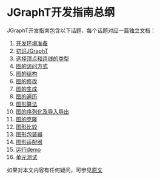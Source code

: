# JGraphT开发指南总纲
JGraphT开发指南包含以下话题，每个话题对应一篇独立文档：  
1. [开发环境准备](https://github.com/roysong/reseachTec/blob/master/graph/jGraphT/apply/dev/1_%E5%BC%80%E5%8F%91%E7%8E%AF%E5%A2%83%E5%87%86%E5%A4%87.md)  
2. [初识JGraphT](https://github.com/roysong/reseachTec/tree/master/graph/jGraphT/apply/dev/2_%E5%88%9D%E8%AF%86JGraphT.md)  
3. [选择顶点和连线的类型](https://github.com/roysong/reseachTec/tree/master/graph/jGraphT/apply/dev/3_%E9%80%89%E6%8B%A9%E9%A1%B6%E7%82%B9%E5%92%8C%E8%BF%9E%E7%BA%BF%E7%9A%84%E7%B1%BB%E5%9E%8B.md)    
4. [图的访问方式](https://github.com/roysong/reseachTec/blob/master/graph/jGraphT/apply/dev/4_%E5%9B%BE%E7%9A%84%E8%AE%BF%E9%97%AE%E6%96%B9%E5%BC%8F.md)    
5. [图的结构](https://github.com/roysong/reseachTec/blob/master/graph/jGraphT/apply/dev/5_%E5%9B%BE%E7%9A%84%E7%BB%93%E6%9E%84.md)    
6. [图的修改](https://github.com/roysong/reseachTec/blob/master/graph/jGraphT/apply/dev/6_%E5%9B%BE%E7%9A%84%E4%BF%AE%E6%94%B9.md)  
7. [图的生成](https://github.com/roysong/reseachTec/blob/master/graph/jGraphT/apply/dev/7_%E5%9B%BE%E7%9A%84%E7%94%9F%E6%88%90.md)  
8. [图的遍历](https://github.com/roysong/reseachTec/blob/master/graph/jGraphT/apply/dev/8_%E5%9B%BE%E7%9A%84%E9%81%8D%E5%8E%86.md)  
9. [图形算法](https://github.com/roysong/reseachTec/blob/master/graph/jGraphT/apply/dev/9_%E5%9B%BE%E5%BD%A2%E7%AE%97%E6%B3%95.md)  
10. [图的序列化及导入导出](https://github.com/roysong/reseachTec/blob/master/graph/jGraphT/apply/dev/10_%E5%9B%BE%E7%9A%84%E5%BA%8F%E5%88%97%E5%8C%96%E5%8F%8A%E5%AF%BC%E5%85%A5%E5%AF%BC%E5%87%BA.md)  
11. [图的克隆](https://github.com/roysong/reseachTec/blob/master/graph/jGraphT/apply/dev/11_%E5%9B%BE%E7%9A%84%E5%85%8B%E9%9A%86.md)    
12. [图形比较](https://github.com/roysong/reseachTec/blob/master/graph/jGraphT/apply/dev/12_%E5%9B%BE%E5%BD%A2%E6%AF%94%E8%BE%83.md)    
13. [图形包装器](https://github.com/roysong/reseachTec/blob/master/graph/jGraphT/apply/dev/13_%E5%9B%BE%E5%BD%A2%E5%8C%85%E8%A3%85%E5%99%A8.md)    
14. [图形适配器](https://github.com/roysong/reseachTec/blob/master/graph/jGraphT/apply/dev/14_%E5%9B%BE%E5%BD%A2%E9%80%82%E9%85%8D%E5%99%A8.md)     
15. [运行demo](https://github.com/roysong/reseachTec/blob/master/graph/jGraphT/apply/dev/15_%E8%BF%90%E8%A1%8Cdemo.md)    
16. [单元测试](https://github.com/roysong/reseachTec/blob/master/graph/jGraphT/apply/dev/16_%E5%8D%95%E5%85%83%E6%B5%8B%E8%AF%95.md)  

如果对本文内容有任何疑问，可参见[原文](https://jgrapht.org/guide/UserOverview)
